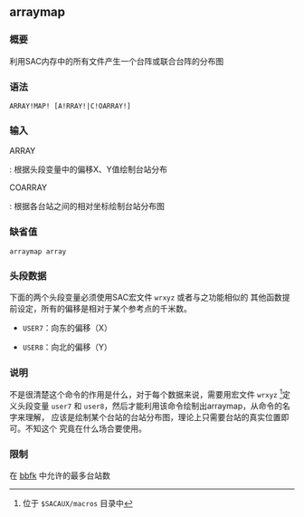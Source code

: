## arraymap 

### 概要

利用SAC内存中的所有文件产生一个台阵或联合台阵的分布图

### 语法

``` {.bash}
ARRAY!MAP! [A!RRAY!|C!OARRAY!]
```

### 输入

ARRAY

:   根据头段变量中的偏移X、Y值绘制台站分布

COARRAY

:   根据各台站之间的相对坐标绘制台站分布图

### 缺省值

``` {.bash}
arraymap array
```

### 头段数据

下面的两个头段变量必须使用SAC宏文件 `wrxyz` 或者与之功能相似的
其他函数提前设定，所有的偏移是相对于某个参考点的千米数。

-   `USER7`：向东的偏移（X）

-   `USER8`：向北的偏移（Y）

### 说明

不是很清楚这个命令的作用是什么，对于每个数据来说，需要用宏文件 `wrxyz`
[^1]定义头段变量 `user7` 和
`user8`，然后才能利用该命令绘制出arraymap，从命令的名字来理解，
应该是绘制某个台站的台站分布图，理论上只需要台站的真实位置即可。不知这个
究竟在什么场合要使用。

### 限制

在 [bbfk](/commands/bbfk.md) 中允许的最多台站数

[^1]: 位于 `$SACAUX/macros` 目录中

